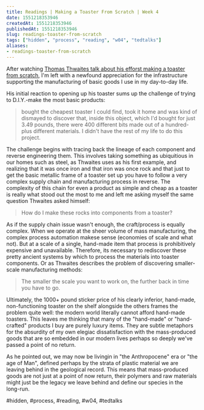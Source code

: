 ```yaml
---
title: Readings | Making a Toaster From Scratch | Week 4
date: 1551218353946
createdAt: 1551218353946
publishedAt: 1551218353946
slug: readings-toaster-from-scratch
tags: ["hidden", "process", "reading", "w04", "tedtalks"]
aliases:
- readings-toaster-from-scratch
---
```


After watching [Thomas Thwaites talk about his efforst making a toaster from scratch](https://www.ted.com/talks/thomas_thwaites_how_i_built_a_toaster_from_scratch), I'm left with a newfound appreciation for the infrastructure supporting the manufacturing of basic goods I use in my day-to-day life.

His initial reaction to opening up his toaster sums up the challenge of trying to D.I.Y.-make the most basic products:

> bought the cheapest toaster I could find, took it home and was kind of dismayed to discover that, inside this object, which I'd bought for just 3.49 pounds, there were 400 different bits made out of a hundred-plus different materials. I didn't have the rest of my life to do this project.

The challenge begins with tracing back the lineage of each component and reverse engineering them. This involves taking something as ubiquitious in our homes such as steel, as Thwaites uses as his first example, and realizing that it was once iron and that iron was once rock and that just to get the basic metallic frame of a toaster set up you have to follow a very complex supply chain and manufacturing process in reverse. The complexity of this chain for even a product as simple and cheap as a toaster is really what stood out the most to me and left me asking myself the same question Thwaites asked himself:

> How do I make these rocks into components from a toaster?

As if the supply chain issue wasn't enough, the craft/process is equally complex. When we operate at the sheer volume of mass manufacturing, the complex process automation makese sense (economies of scale and what not). But at a scale of a single, hand-made item that process is prohibitively expensive and unavailable. Therefore, its necessary to rediscover these pretty ancient systems by which to process the materials into toaster components. Or as Thwaites describes the problem of discovering smaller-scale manufacturing methods:

> The smaller the scale you want to work on, the further back in time you have to go.

Ultimately, the 1000+ pound sticker price of his clearly inferior, hand-made, non-functioning toaster on the shelf alongside the others frames the problem quite well: the modern world literally cannot afford hand-made toasters. This leaves me thinking that many of the "hand-made" or "hand-crafted" products I buy are purely luxury items. They are subtle metaphors for the absurdity of my own elegiac dissatisfaction with the mass-produced goods that are so embedded in our modern lives perhaps so deeply we've passed a point of no return.

As he pointed out, we may now be livingin in "the Anthropocene" era or "the age of Man", defined perhaps by the strata of plastic material we are leaving behind in the geological record. This means that mass-produced goods are not just at a point of now return, their polymers and raw materials might just be the legacy we leave behind and define our species in the long-run.

#hidden, #process, #reading, #w04, #tedtalks
